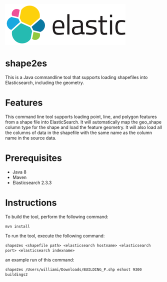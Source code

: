 
![Elastic](src/main/resources/es.png?raw=true "Elastic")

# shape2es
This is a Java commandline tool that supports loading shapefiles into Elasticsearch, including the geometry.

# Features
This command line tool supports loading point, line, and polygon features from a shape file into ElasticSearch. It will automatically map the geo_shape column type for the shape and load the feature geometry. It will also load all the columns of data in the shapefile with the same name as the column name in the source data.

# Prerequisites

* Java 8
* Maven 
* Elasticsearch 2.3.3


# Instructions
To build the tool, perform the following command:
```
mvn install
```
To run the tool, execute the following command:
```
shape2es <shapefile path> <elasticsearch hostname> <elasticsearch port> <elasticsearch indexname>
```
an example run of this command:
```
shape2es /Users/williami/Downloads/BUILDING_P.shp eshost 9300 buildings2
```
